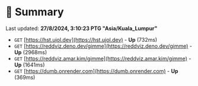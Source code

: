 # 📖 Summary
Last updated: **27/8/2024, 3:10:23 PTG "Asia/Kuala_Lumpur"**

- `GET` [https://hst.ujol.dev](https://hst.ujol.dev) - **Up** (732ms)
- `GET` [https://reddviz.deno.dev/gimme](https://reddviz.deno.dev/gimme) - **Up** (2968ms)
- `GET` [https://reddviz.amar.kim/gimme](https://reddviz.amar.kim/gimme) - **Up** (1641ms)
- `GET` [https://dumb.onrender.com](https://dumb.onrender.com) - **Up** (369ms)
